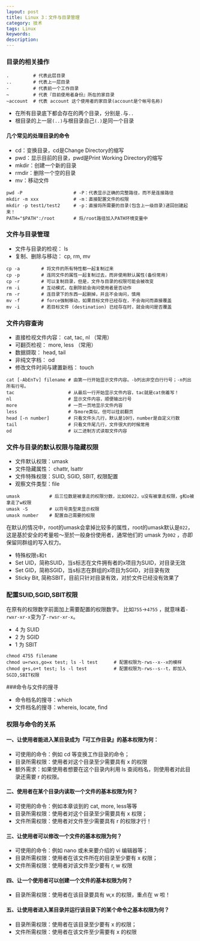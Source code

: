 ```yaml
---
layout: post
title: Linux 3：文件与目录管理
category: 技术
tags: Linux
keywords:
description:
---
```



### 目录的相关操作

```
.         # 代表此层目录
..        # 代表上一层目录
-         # 代表前一个工作目录
~         # 代表『目前使用者身份』所在的家目录
~account  # 代表 account 这个使用者的家目录(account是个帐号名称)
```

- 在所有目录底下都会存在的两个目录，分别是`.`与`..`
- 根目录的上一层`(..)`与根目录自己`(.)`是同一个目录


#### 几个常见的处理目录的命令

- cd：变换目录，cd是Change Directory的缩写
- pwd：显示目前的目录，pwd是Print Working Directory的缩写
- mkdir：创建一个新的目录
- rmdir：删除一个空的目录
- mv：移动文件

```
pwd -P                   # -P：代表显示正确的完整路径，而不是连接路径
mkdir -m xxx             # -m：直接配置文件的权限
mkdir -p test1/test2     # -p：直接将所需要的目录(包含上一级目录)递回创建起来！
PATH="$PATH":/root       # 将/root路径加入PATH环境变量中
```

### 文件与目录管理

- 文件与目录的检视： ls
- 复制、删除与移动： cp, rm, mv

```
cp -a        # 将文件的所有特性都一起复制过来
cp -p        # 连同文件的属性一起复制过去，而非使用默认属性(备份常用)
cp -r        # 可以复制目录，但是，文件与目录的权限可能会被改变
rm -i        # 互动模式，在删除前会询问使用者是否动作
rm -r        # 连目录下的东西一起删掉，并且不会询问，慎用
mv -f        # force强制移动，如果目标文件已经存在，不会询问而直接覆盖
mv -i        # 若目标文件 (destination) 已经存在时，就会询问是否覆盖
```

### 文件内容查询

- 直接检视文件内容： cat, tac, nl （常用）
- 可翻页检视： more, less （常用）
- 数据撷取： head, tail
- 非纯文字档： od
- 修改文件时间与建置新档： touch

```
cat [-AbEnTv] filename # 由第一行开始显示文件内容。-b列出非空白行行号；-n列出所有行号。
tac                    # 从最后一行开始显示文件内容，tac就是cat倒着写！
nl                     # 显示文件内容，顺便输出行号
more                   # 一页一页地显示文件内容
less                   # 与more类似，但可以往前翻页
head [-n number]       # 只看文件头几行，默认是10行，number是自定义行数
tail                   # 只看文件尾几行，文件很大的时候常用
od                     # 以二进制方式读取文件内容
```

### 文件与目录的默认权限与隐藏权限

- 文件默认权限：umask
- 文件隐藏属性： chattr, lsattr
- 文件特殊权限：SUID, SGID, SBIT, 权限配置
- 观察文件类型：file

```
umask           # 后三位数是被拿走的权限分数，比如0022，u没有被拿走权限，g和o被拿走了w权限
umask -S        # 以符号类型来显示权限
umask number    # 配置自己需要的权限
```

在默认的情况中，root的umask会拿掉比较多的属性，root的umask默认是`022`， 这是基於安全的考量啦～至於一般身份使用者，通常他们的 umask 为`002` ，亦即保留同群组的写入权力。

- 特殊权限`s`和`t`
- Set UID，简称SUID，当s标志在文件拥有者的x项目为SUID，对目录无效
- Set GID，简称SGID，当s标志在群组的x项目为SGID，对目录有效
- Sticky Bit, 简称SBIT，目前只针对目录有效，对於文件已经没有效果了

### 配置SUID,SGID,SBIT权限
在原有的权限数字前面加上需要配置的权限数字。
比如`755`->`4755` ，就意味着`-rwxr-xr-x`变为了`-rwsr-xr-x`。

- 4 为 SUID
- 2 为 SGID
- 1 为 SBIT

```
chmod 4755 filename
chmod u=rwxs,go=x test; ls -l test      # 配置权限为-rws--x--x的模样
chmod g+s,o+t test; ls -l test          # 配置权限为-rws--s--t，即加入SGID,SBIT权限
```

###命令与文件的搜寻

- 命令档名的搜寻：which
- 文件档名的搜寻：whereis, locate, find

### 权限与命令的关系
#### 一、让使用者能进入某目录成为『可工作目录』的基本权限为何：

- 可使用的命令：例如 cd 等变换工作目录的命令；
- 目录所需权限：使用者对这个目录至少需要具有 x 的权限
- 额外需求：如果使用者想要在这个目录内利用 ls 查阅档名，则使用者对此目录还需要 r 的权限。

#### 二、使用者在某个目录内读取一个文件的基本权限为何？

- 可使用的命令：例如本章谈到的 cat, more, less等等
- 目录所需权限：使用者对这个目录至少需要具有 x 权限；
- 文件所需权限：使用者对文件至少需要具有 r 的权限才行！

#### 三、让使用者可以修改一个文件的基本权限为何？

- 可使用的命令：例如 nano 或未来要介绍的 vi 编辑器等；
- 目录所需权限：使用者在该文件所在的目录至少要有 x 权限；
- 文件所需权限：使用者对该文件至少要有 r, w 权限

#### 四、让一个使用者可以创建一个文件的基本权限为何？

- 目录所需权限：使用者在该目录要具有 w,x 的权限，重点在 w 啦！

#### 五、让使用者进入某目录并运行该目录下的某个命令之基本权限为何？

- 目录所需权限：使用者在该目录至少要有 x 的权限；
- 文件所需权限：使用者在该文件至少需要有 x 的权限







